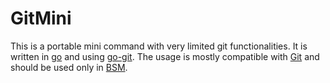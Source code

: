 # GitMini

This is a portable mini command with very limited git functionalities.
It is written in [go](https://golang.org/)
and using [go-git](https://github.com/src-d/go-git).
The usage is mostly compatible with [Git](https://git-scm.com/) and should be used
only in [BSM](https://github.com/bsmsoft/bsm).
